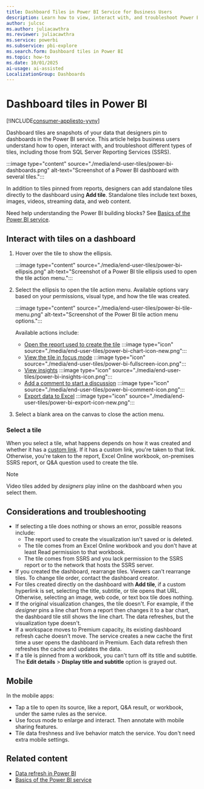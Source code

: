 ```yaml
---
title: Dashboard Tiles in Power BI Service for Business Users
description: Learn how to view, interact with, and troubleshoot Power BI dashboard tiles for business users, including tiles from SQL Server Reporting Services (SSRS).
author: julcsc
ms.author: juliacawthra
ms.reviewer: juliacawthra
ms.service: powerbi
ms.subservice: pbi-explore
ms.search.form: Dashboard tiles in Power BI
ms.topic: how-to
ms.date: 10/01/2025
ai-usage: ai-assisted
LocalizationGroup: Dashboards
---
```


# Dashboard tiles in Power BI

[!INCLUDE[consumer-appliesto-yyny](../includes/consumer-appliesto-ynny.md)]

Dashboard tiles are snapshots of your data that designers pin to dashboards in the Power BI service. This article helps business users understand how to open, interact with, and troubleshoot different types of tiles, including those from SQL Server Reporting Services (SSRS).

:::image type="content" source="./media/end-user-tiles/power-bi-dashboards.png" alt-text="Screenshot of a Power BI dashboard with several tiles.":::

In addition to tiles pinned from reports, designers can add standalone tiles directly to the dashboard using **Add tile**. Standalone tiles include text boxes, images, videos, streaming data, and web content.

Need help understanding the Power BI building blocks? See [Basics of the Power BI service](../fundamentals/service-basic-concepts.md).

## Interact with tiles on a dashboard

1. Hover over the tile to show the ellipsis.

   :::image type="content" source="./media/end-user-tiles/power-bi-ellipsis.png" alt-text="Screenshot of a Power BI tile ellipsis used to open the tile action menu.":::

1. Select the ellipsis to open the tile action menu. Available options vary based on your permissions, visual type, and how the tile was created.

   :::image type="content" source="./media/end-user-tiles/power-bi-tile-menu.png" alt-text="Screenshot of the Power BI tile action menu options.":::

   Available actions include:

   - [Open the report used to create the tile](end-user-reports.md) :::image type="icon" source="./media/end-user-tiles/power-bi-chart-icon-new.png":::
   - [View the tile in focus mode](end-user-focus.md) :::image type="icon" source="./media/end-user-tiles/power-bi-fullscreen-icon.png":::
   - [View insights](end-user-insights.md) :::image type="icon" source="./media/end-user-tiles/power-bi-insights-icon.png":::
   - [Add a comment to start a discussion](end-user-comment.md) :::image type="icon" source="./media/end-user-tiles/power-bi-comment-icon.png":::
   - [Export data to Excel](/power-bi/visuals/power-bi-visualization-export-data) :::image type="icon" source="./media/end-user-tiles/power-bi-export-icon-new.png":::

1. Select a blank area on the canvas to close the action menu.

### Select a tile

When you select a tile, what happens depends on how it was created and whether it has a [custom link](../create-reports/service-dashboard-edit-tile.md). If it has a custom link, you're taken to that link. Otherwise, you're taken to the report, Excel Online workbook, on-premises SSRS report, or Q&A question used to create the tile.

> [!NOTE]
> Video tiles added by *designers* play inline on the dashboard when you select them.
>

## Considerations and troubleshooting

- If selecting a tile does nothing or shows an error, possible reasons include:
  - The report used to create the visualization isn't saved or is deleted.
  - The tile comes from an Excel Online workbook and you don't have at least Read permission to that workbook.
  - The tile comes from SSRS and you lack permission to the SSRS report or to the network that hosts the SSRS server.
- If you created the dashboard, rearrange tiles. Viewers can't rearrange tiles. To change tile order, contact the dashboard creator. 
- For tiles created directly on the dashboard with **Add tile**, if a custom hyperlink is set, selecting the title, subtitle, or tile opens that URL. Otherwise, selecting an image, web code, or text box tile does nothing.
- If the original visualization changes, the tile doesn't. For example, if the *designer* pins a line chart from a report then changes it to a bar chart, the dashboard tile still shows the line chart. The data refreshes, but the visualization type doesn't.
- If a workspace moves to Premium capacity, its existing dashboard refresh cache doesn't move. The service creates a new cache the first time a user opens the dashboard in Premium. Each data refresh then refreshes the cache and updates the data.
- If a tile is pinned from a workbook, you can't turn off its title and subtitle. The **Edit details** > **Display title and subtitle** option is grayed out.

## Mobile

In the mobile apps:

- Tap a tile to open its source, like a report, Q&A result, or workbook, under the same rules as the service.
- Use focus mode to enlarge and interact. Then annotate with mobile sharing features.
- Tile data freshness and live behavior match the service. You don't need extra mobile settings.

## Related content

- [Data refresh in Power BI](../connect-data/refresh-data.md)
- [Basics of the Power BI service](../fundamentals/service-basic-concepts.md)
